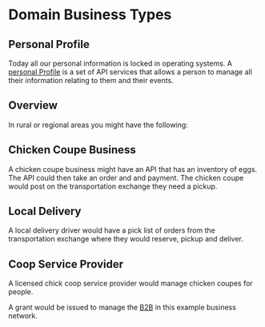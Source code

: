 # Domain Business Types

## Personal Profile

Today all our personal information is locked in operating systems. A [personal Profile](/grants/personal-profile/) is a set of API services that allows a person to manage all their information relating to them and their events.

## Overview

In rural or regional areas you might have the following:

## Chicken Coupe Business

A chicken coupe business might have an API that has an inventory of eggs. The API could then take an order and and payment. The chicken coupe would post on the transportation exchange they need a pickup.

## Local Delivery

A local delivery driver would have a pick list of orders from the transportation exchange where they would reserve, pickup and deliver.

## Coop Service Provider

A licensed chick coop service provider would manage chicken coupes for people.

A grant would be issued to manage the [B2B](/grants/b2b-standards/) in this example business network.
